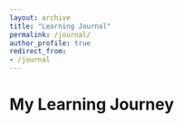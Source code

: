 ```yaml
---
layout: archive
title: "Learning Journal"
permalink: /journal/
author_profile: true
redirect_from:
- /journal
---
```


# My Learning Journey

<!-- Timeline Container -->
<div id="timeline" style="width: 100%; height: 500px;"></div>

<!-- Load Vis.js Library -->
<script src="https://unpkg.com/vis-timeline@7.4.6/standalone/umd/vis-timeline-graph2d.min.js"></script>
<link rel="stylesheet" href="https://unpkg.com/vis-timeline@7.4.6/styles/vis-timeline-graph2d.min.css">

<!-- Timeline Script -->
<script>
document.addEventListener("DOMContentLoaded", function() {
    console.log("✅ Page fully loaded, initializing timeline...");

    // Check if the container exists
    var container = document.getElementById("timeline");
    if (!container) {
        console.error("❌ Error: Timeline container not found!");
        return;
    }

    console.log("✅ Timeline container found:", container);

    // Define groups (categories of learning)
    var groups = new vis.DataSet([
        { id: 1, content: "Courses", value: 1 },
        { id: 2, content: "Research", value: 2 },
        { id: 3, content: "Achievements", value: 3 }
    ]);

    // Define timeline events
    var items = new vis.DataSet([
        { id: 1, group: 1, content: "Bayesian Networks Course", start: "2024-01" },
        { id: 2, group: 1, content: "ML & GIS Course", start: "2024-07" },
        { id: 3, group: 2, content: "Started Flood Research", start: "2024-06" },
        { id: 4, group: 2, content: "Reservoir Optimization Study", start: "2025-03" },
        { id: 5, group: 3, content: "Won Data Challenge", start: "2025-01" },
        { id: 6, group: 3, content: "Presented at GIS Day", start: "2024-11-20" }
    ]);

    // Timeline options
    var options = {
        groupOrder: function (a, b) {
            return a.value - b.value;
        },
        stack: false,
        showCurrentTime: true,
        zoomable: false,
        horizontalScroll: true,
        moveable: true,
        wheel: {
            zoomSpeed: 0,
            deltaSpeed: 1
        },
        height: "500px",
        margin: { item: 10 },
        start: "2023-01-01",
        end: "2026-12-31"
    };

    try {
        var timeline = new vis.Timeline(container, items, options);
        timeline.setGroups(groups);
        console.log("✅ Timeline initialized successfully!");
    } catch (error) {
        console.error("❌ Timeline creation error:", error);
        container.innerHTML = "Error loading timeline.";
    }
});
</script>